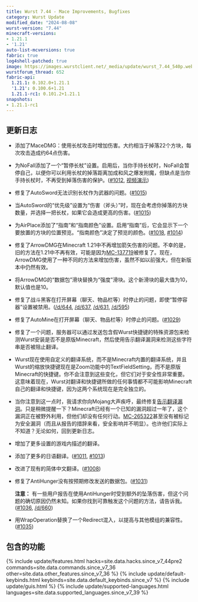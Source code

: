 ```yaml
---
title: Wurst 7.44 - Mace Improvements, Bugfixes
category: Wurst Update
modified_date: "2024-08-08"
wurst-version: "7.44"
minecraft-versions:
- 1.21.1
- '1.21'
auto-list-mcversions: true
fabric: true
log4shell-patched: true
image: https://images.wurstclient.net/_media/update/wurst_7.44_540p.webp
wurstforum_thread: 652
fabric-api:
  1.21.1: 0.102.0+1.21.1
  '1.21': 0.100.6+1.21
  1.21.1-rc1: 0.101.2+1.21.1
snapshots:
- 1.21.1-rc1
---
```

## 更新日志

- 添加了MaceDMG：使用长杖攻击时增加伤害。大约相当于掉落22个方块，每次攻击造成约64点伤害。

- 为NoFall添加了一个“暂停长杖”设置。启用后，当你手持长杖时，NoFall会暂停自己，以便你可以利用长杖的掉落距离加成和风之爆发附魔，但缺点是当你手持长杖时，不再受到掉落伤害的保护。([#1012](https://github.com/Wurst-Imperium/Wurst7/issues/1012), [视频演示](https://youtu.be/SoEpumdz4qw))

- 修复了AutoSword无法识别长杖作为武器的问题。([#1015](https://github.com/Wurst-Imperium/Wurst7/pull/1015))

- 当AutoSword的“优先级”设置为“伤害（斧头）”时，现在会考虑你掉落的方块数量，并选择一把长杖，如果它会造成更高的伤害。([#1015](https://github.com/Wurst-Imperium/Wurst7/pull/1015))

- 为AirPlace添加了“指南”和“指南颜色”设置。启用“指南”后，它会显示下一个要放置的方块的位置预览。“指南颜色”决定了预览的颜色。([#1018](https://github.com/Wurst-Imperium/Wurst7/pull/1018), [#1014](https://github.com/Wurst-Imperium/Wurst7/issues/1014))

- 修复了ArrowDMG在Minecraft 1.21中不再增加箭矢伤害的问题。不幸的是，旧的方法在1.21中不再有效，可能是因为[MC-137719](https://bugs.mojang.com/browse/MC-137719)被修复了。现在，ArrowDMG使用了一种不同的方法来增加伤害，虽然不如以前强大，但在新版本中仍然有效。

- 将ArrowDMG的“数据包”滑块替换为“强度”滑块。这个新滑块的最大值为10，默认值也是10。

- 修复了战斗黑客在打开屏幕（聊天、物品栏等）时停止的问题，即使“暂停容器”设置被禁用。([/d/644](https://wurstforum.net/d/644), [/d/637](https://wurstforum.net/d/637), [/d/631](https://wurstforum.net/d/631), [/d/595](https://wurstforum.net/d/595))

- 修复了AutoMine在打开屏幕（聊天、物品栏等）时停止的问题。([#1029](https://github.com/Wurst-Imperium/Wurst7/issues/1029))

- 修复了一个问题，服务器可以通过发送包含假Wurst快捷键的特殊资源包来检测Wurst安装是否不是原版Minecraft，然后使用告示翻译漏洞来检测这些字符串是否被阻止翻译。

- Wurst现在使用自定义的翻译系统，而不是Minecraft内置的翻译系统，并且Wurst的缩放快捷键现在是Zoom功能中的TextFieldSetting，而不是原版Minecraft的快捷键。你不会注意到这些变化，但它们对于安全性非常重要。这意味着现在，Wurst对翻译和快捷键所做的任何事情都不可能影响Minecraft自己的翻译和快捷键，因为这两个系统现在是完全独立的。

- 当你注意到这一点时，我请求你向Mojang大声疾呼，最终修复[告示翻译漏洞](https://wurst.wiki/sign_translation_vulnerability)。只是稍微提醒一下？Minecraft已经有一个已知的漏洞超过一年了，这个漏洞正在被野外利用，但他们却没有任何行动。[MC-265322](https://bugs.mojang.com/browse/MC-265322)甚至没有被标记为安全漏洞（而且从报告的措辞来看，安全影响并不明显）。也许他们实际上不知道？无论如何，回到更新日志。

- 增加了更多设置的游戏内描述的翻译。

- 添加了更多的日语翻译。([#1011](https://github.com/Wurst-Imperium/Wurst7/pull/1011), [#1013](https://github.com/Wurst-Imperium/Wurst7/pull/1013))

- 改进了现有的简体中文翻译。([#1008](https://github.com/Wurst-Imperium/Wurst7/pull/1008))

- 修复了AntiHunger没有按预期修改发送的数据包。([#1031](https://github.com/Wurst-Imperium/Wurst7/pull/1031))

  **注意：** 有一些用户报告在使用AntiHunger时受到额外的坠落伤害，但这个问题的确切原因仍然未知。如果你找到可靠触发这个问题的方法，请告诉我。([#1036](https://github.com/Wurst-Imperium/Wurst7/issues/1036), [/d/660](https://wurstforum.net/d/660))

- 用WrapOperation替换了一个Redirect混入，以提高与其他模组的兼容性。([#1035](https://github.com/Wurst-Imperium/Wurst7/pull/1035))

## 包含的功能

{% include update/features.html hacks=site.data.hacks.since_v7_44pre2 commands=site.data.commands.since_v7_36 other=site.data.other_features.since_v7_36 %}
{% include update/default-keybinds.html keybinds=site.data.default_keybinds.since_v7 %}
{% include update/guis.html %}
{% include update/supported-languages.html languages=site.data.supported_languages.since_v7_39 %}
